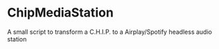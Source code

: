 # ChipMediaStation
A small script to transform a C.H.I.P. to a Airplay/Spotify headless audio station
